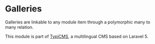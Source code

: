 # Galleries

Galleries are linkable to any module item through a polymorphic many to many relation.

This module is part of [TypiCMS](https://github.com/TypiCMS/Base), a multilingual CMS based on Laravel 5.  
